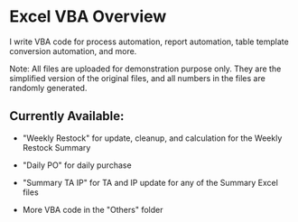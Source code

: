 # Excel VBA Overview

I write VBA code for process automation, report automation, table template conversion automation, and more.

Note: All files are uploaded for demonstration purpose only. They are the simplified version of the original files, and all numbers in the files are randomly generated.

## Currently Available:

* "Weekly Restock" for update, cleanup, and calculation for the Weekly Restock Summary

* "Daily PO" for daily purchase

* "Summary TA IP" for TA and IP update for any of the Summary Excel files

* More VBA code in the "Others" folder

